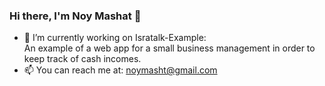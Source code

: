 ### Hi there, I'm Noy Mashat 👋

- 🔭 I’m currently working on Isratalk-Example:<br/>An example of a web app for a small business management in order to keep track of cash incomes.
- 📫 You can reach me at: noymasht@gmail.com
